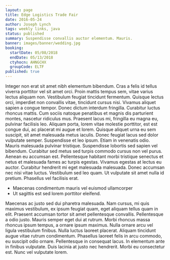 ```yaml
---
layout: page
title: Edge Logistics Trade Fair
date: 2016-05-24
author: Joseph Lynch
tags: weekly links, java
status: published
summary: Suspendisse convallis auctor elementum. Mauris.
banner: images/banner/wedding.jpg
booking:
  startDate: 05/08/2018
  endDate: 05/13/2018
  ctyhocn: AHNGCHX
  groupCode: ELTF
published: true
---
```

Integer non erat sit amet nibh elementum bibendum. Cras a felis id tellus viverra porttitor vel sit amet orci. Proin mattis tempus sem, vitae varius lectus aliquam non. Vestibulum feugiat tincidunt fermentum. Quisque lectus orci, imperdiet non convallis vitae, tincidunt cursus nisi. Vivamus aliquet sapien a congue tempor. Donec dictum interdum fringilla. Curabitur luctus rhoncus mattis. Cum sociis natoque penatibus et magnis dis parturient montes, nascetur ridiculus mus. Praesent lacus mi, fringilla eu magna eu, pulvinar facilisis leo. Aliquam porta, lorem vitae molestie porttitor, est est congue dui, ac placerat mi augue et lorem. Quisque aliquet urna eu sem suscipit, sit amet malesuada metus iaculis.
Donec feugiat lacus sed dolor vulputate semper. Suspendisse et leo ipsum. Etiam in venenatis odio. Mauris malesuada pulvinar tristique. Suspendisse lobortis sed sapien vel bibendum. Curabitur sed metus sed turpis commodo cursus non vel purus. Aenean eu accumsan est. Pellentesque habitant morbi tristique senectus et netus et malesuada fames ac turpis egestas. Vivamus egestas at lectus eu auctor. Curabitur hendrerit mi eget malesuada malesuada. Donec accumsan nec nisi vitae luctus. Vestibulum sed leo quam. Ut vulputate sit amet nulla id pretium. Phasellus vel facilisis erat.

* Maecenas condimentum mauris vel euismod ullamcorper
* Ut sagittis est sed lorem porttitor eleifend.

Maecenas ac justo sed dui pharetra malesuada. Nam cursus, mi quis maximus vestibulum, ex ipsum feugiat quam, eget aliquam tellus quam in elit. Praesent accumsan tortor sit amet pellentesque convallis. Pellentesque a odio justo. Mauris semper eget dui at rutrum. Morbi rhoncus massa rhoncus ipsum tempus, a ornare ipsum maximus. Nulla ornare arcu vel ligula vestibulum finibus. Nulla luctus laoreet placerat. Aliquam tincidunt augue vitae rutrum condimentum. Phasellus laoreet felis in arcu commodo, eu suscipit odio ornare. Pellentesque in consequat lacus. In elementum ante in finibus vulputate. Duis lacinia at justo nec hendrerit. Morbi eu consectetur est. Nunc vel vulputate lorem.
